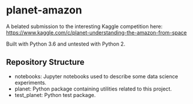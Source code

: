 # planet-amazon

A belated submission to the interesting Kaggle competition here: https://www.kaggle.com/c/planet-understanding-the-amazon-from-space

Built with Python 3.6 and untested with Python 2.


## Repository Structure

- notebooks: Jupyter notebooks used to describe some data science experiments.
- planet: Python package containing utilities related to this project.
- test\_planet: Python test package.
